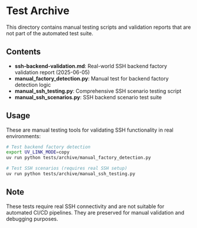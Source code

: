 # Test Archive

This directory contains manual testing scripts and validation reports that are not part of the automated test suite.

## Contents

- **ssh-backend-validation.md**: Real-world SSH backend factory validation report (2025-06-05)
- **manual_factory_detection.py**: Manual test for backend factory detection logic
- **manual_ssh_testing.py**: Comprehensive SSH scenario testing script  
- **manual_ssh_scenarios.py**: SSH backend scenario test suite

## Usage

These are manual testing tools for validating SSH functionality in real environments:

```bash
# Test backend factory detection
export UV_LINK_MODE=copy
uv run python tests/archive/manual_factory_detection.py

# Test SSH scenarios (requires real SSH setup)
uv run python tests/archive/manual_ssh_testing.py
```

## Note

These tests require real SSH connectivity and are not suitable for automated CI/CD pipelines. They are preserved for manual validation and debugging purposes.